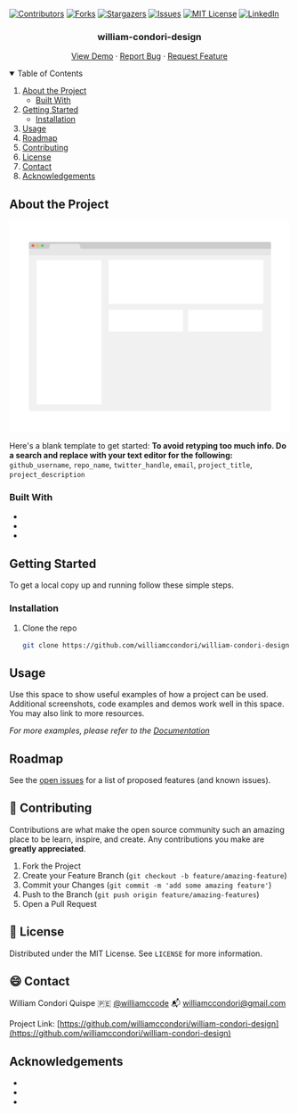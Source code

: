 <!--
*** Thanks for checking out the Best-README-Template. If you have a suggestion
*** that would make this better, please fork the repo and create a pull request
*** or simply open an issue with the tag "enhancement".
*** Thanks again! Now go create something AMAZING! :D
***
***
***
*** To avoid retyping too much info. Do a search and replace for the following:
*** github_username, repo_name, twitter_handle, email, project_title, project_description
-->

<!-- MARKDOWN LINKS & IMAGES -->
<!-- https://www.markdownguide.org/basic-syntax/#reference-style-links -->

[contributors-shield]: https://img.shields.io/github/contributors/williamccondori/william-condori-design.svg?style=for-the-badge
[contributors-url]: https://github.com/williamccondori/william-condori-design/graphs/contributors
[forks-shield]: https://img.shields.io/github/forks/williamccondori/william-condori-design.svg?style=for-the-badge
[forks-url]: https://github.com/williamccondori/william-condori-design/network/members
[stars-shield]: https://img.shields.io/github/stars/williamccondori/william-condori-design.svg?style=for-the-badge
[stars-url]: https://github.com/williamccondori/william-condori-design/stargazers
[issues-shield]: https://img.shields.io/github/issues/williamccondori/william-condori-design.svg?style=for-the-badge
[issues-url]: https://github.com/williamccondori/william-condori-design/issues
[license-shield]: https://img.shields.io/github/license/williamccondori/william-condori-design.svg?style=for-the-badge
[license-url]: https://github.com/williamccondori/william-condori-design/blob/master/LICENSE
[linkedin-shield]: https://img.shields.io/badge/-LinkedIn-black.svg?style=for-the-badge&logo=linkedin&colorB=555
[linkedin-url]: https://www.linkedin.com/in/williamccondori
[product-screenshot]: docs/img/screenshot.png

<!-- PROJECT SHIELDS -->
<!--
*** I'm using markdown "reference style" links for readability.
*** Reference links are enclosed in brackets [ ] instead of parentheses ( ).
*** See the bottom of this document for the declaration of the reference variables
*** for contributors-url, forks-url, etc. This is an optional, concise syntax you may use.
*** https://www.markdownguide.org/basic-syntax/#reference-style-links
-->

[![Contributors][contributors-shield]][contributors-url]
[![Forks][forks-shield]][forks-url]
[![Stargazers][stars-shield]][stars-url]
[![Issues][issues-shield]][issues-url]
[![MIT License][license-shield]][license-url]
[![LinkedIn][linkedin-shield]][linkedin-url]

<!-- PROJECT INFORMATION -->
<p align="center">
  <h3 align="center">william-condori-design</h3>
  <p align="center">
    <a href="https://williamccondori.github.io/william-condori-design">View Demo</a>
    ·
    <a href="https://github.com/williamccondori/william-condori-design/issues">Report Bug</a>
    ·
    <a href="https://github.com/williamccondori/william-condori-design/issues">Request Feature</a>
  </p>
</p>

<!-- TABLE OF CONTENTS -->
<details open="open">
  <summary>Table of Contents</summary>
  <ol>
    <li>
      <a href="#about-the-project">About the Project</a>
      <ul>
        <li><a href="#built-with">Built With</a></li>
      </ul>
    </li>
    <li>
      <a href="#getting-started">Getting Started</a>
      <ul>
        <!--<li><a href="#prerequisites">Prerequisites</a></li>-->
        <li><a href="#installation">Installation</a></li>
      </ul>
    </li>
    <li><a href="#usage">Usage</a></li>
    <li><a href="#roadmap">Roadmap</a></li>
    <li><a href="#contributing">Contributing</a></li>
    <li><a href="#license">License</a></li>
    <li><a href="#contact">Contact</a></li>
    <li><a href="#acknowledgements">Acknowledgements</a></li>
  </ol>
</details>

<!-- ABOUT THE PROJECT -->

## About the Project

[![william-condori-design][product-screenshot]](https://williamccondori.github.io/william-condori-design)

Here's a blank template to get started:
**To avoid retyping too much info. Do a search and replace with your text editor for the following:**
`github_username`, `repo_name`, `twitter_handle`, `email`, `project_title`, `project_description`

### Built With

- []()
- []()
- []()

<!-- GETTING STARTED -->

## Getting Started

To get a local copy up and running follow these simple steps.

<!--
###  Prerequisites

This is an example of how to list things you need to use the software and how to install them.

- npm
  ```sh
  npm install npm@latest -g
  ```
-->

### Installation

1. Clone the repo
   ```sh
   git clone https://github.com/williamccondori/william-condori-design.git
   ```

<!-- USAGE EXAMPLES -->

## Usage

Use this space to show useful examples of how a project can be used. Additional screenshots, code examples and demos work well in this space. You may also link to more resources.

_For more examples, please refer to the [Documentation](https://example.com)_

<!-- ROADMAP -->

## Roadmap

See the [open issues](https://github.com/williamccondori/william-condori-design/issues) for a list of proposed features (and known issues).

<!-- CONTRIBUTING -->

## 🚀 Contributing

Contributions are what make the open source community such an amazing place to be learn, inspire, and create. Any contributions you make are **greatly appreciated**.

1. Fork the Project
2. Create your Feature Branch (`git checkout -b feature/amazing-feature`)
3. Commit your Changes (`git commit -m 'add some amazing feature'`)
4. Push to the Branch (`git push origin feature/amazing-features`)
5. Open a Pull Request

<!-- LICENSE -->

## 📄 License

Distributed under the MIT License. See `LICENSE` for more information.

<!-- CONTACT -->

## 😄 Contact

William Condori Quispe 🇵🇪 [@williamccode](https://twitter.com/williamccode) 📬 williamccondori@gmail.com

Project Link: [https://github.com/williamccondori/william-condori-design](https://github.com/williamccondori/william-condori-design)

<!-- ACKNOWLEDGEMENTS -->

## Acknowledgements

- []()
- []()
- []()
